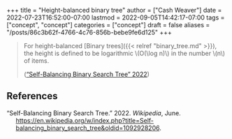 +++
title = "Height-balanced binary tree"
author = ["Cash Weaver"]
date = 2022-07-23T16:52:00-07:00
lastmod = 2022-09-05T14:42:17-07:00
tags = ["concept", "concept"]
categories = ["concept"]
draft = false
aliases = "/posts/86c3b62f-4766-4c76-856b-bebe9fe6d125"
+++

> For height-balanced [Binary trees]({{< relref "binary_tree.md" >}}), the height is defined to be logarithmic \\(O(\log n)\\) in the number \\(n\\) of items.
>
> (<a href="#citeproc_bib_item_1">“Self-Balancing Binary Search Tree” 2022</a>)

## References

<style>.csl-entry{text-indent: -1.5em; margin-left: 1.5em;}</style><div class="csl-bib-body">
  <div class="csl-entry"><a id="citeproc_bib_item_1"></a>“Self-Balancing Binary Search Tree.” 2022. <i>Wikipedia</i>, June. <a href="https://en.wikipedia.org/w/index.php?title=Self-balancing_binary_search_tree&oldid=1092928206">https://en.wikipedia.org/w/index.php?title=Self-balancing_binary_search_tree&#38;oldid=1092928206</a>.</div>
</div>
